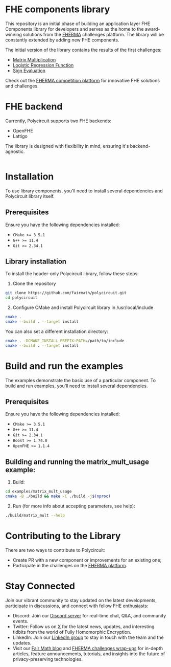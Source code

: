 # FHE components library

This repository is an initial phase of building an application layer FHE Components library for developers and serves as the home to the award-winning solutions from the [FHERMA](https://fherma.io/) challenges platform.
The library will be constantly extended by adding new FHE components.

The initial version of the library contains the results of the first challenges: 
- [Matrix Multiplication](https://fherma.io/challenges/652bf669485c878710fd020b/overview)
- [Logistic Regression Function](https://fherma.io/challenges/652bf648485c878710fd0208/overview)
- [Sign Evaluation](https://fherma.io/challenges/652bf668485c878710fd020a/overview)

 Check out the [FHERMA competition platform](https://fherma.io/) for innovative FHE solutions and challenges.

# FHE backend
Currently, Polycircuit supports two FHE backends:
* OpenFHE
* Lattigo

The library is designed with flexibility in mind, ensuring it's backend-agnostic. 

<picture>
  <source media="(prefers-color-scheme: dark)" srcset="https://github.com/fairmath/components/assets/20524659/374ed5f8-c5c9-4db8-bb38-bb1d8b76dad7">
  <source media="(prefers-color-scheme: light)" srcset="https://github.com/fairmath/components/assets/20524659/e72ba649-ecca-46c4-b621-f4b96db1def9">
  <img>
</picture>

# Installation
To use library components, you'll need to install several dependencies and Polycircuit library itself.

## Prerequisites
Ensure you have the following dependencies installed:

* `CMake >= 3.5.1`
* `G++ >= 11.4`
* `Git >= 2.34.1`

## Library installation
To install the header-only Polycircuit library, follow these steps:

1. Clone the repository
```bash
git clone https://github.com/fairmath/polycircuit.git
cd polycircuit
```

2. Configure CMake and install Polycircuit library in /usr/local/include
```bash
cmake .
cmake --build . --target install
```
You can also set a different installation directory:
```bash
cmake . -DCMAKE_INSTALL_PREFIX:PATH=/path/to/include
cmake --build . --target install
```

# Build and run the examples
The examples demonstrate the basic use of a particular component.
To build and run examples, you'll need to install several dependencies.

## Prerequisites
Ensure you have the following dependencies installed:

* `CMake >= 3.5.1`
* `G++ >= 11.4`
* `Git >= 2.34.1`
* `Boost >= 1.74.0`
* `OpenFHE >= 1.1.4`

## Building and running the matrix_mult_usage example:
1. Build:
```bash
cd examples/matrix_mult_usage
cmake -B ./build && make -C ./build -j$(nproc)
```
2. Run (for more info about accepting parameters, see help):
```bash
./build/matrix_mult --help
```

# Contributing to the Library
There are two ways to contribute to Polycircuit:
- Create PR with a new component or improvements for an existing one;
- Participate in the challenges on the [FHERMA platform](https://fherma.io/challenges).

# Stay Connected

Join our vibrant community to stay updated on the latest developments, participate in discussions, and connect with fellow FHE enthusiasts:

* Discord: Join our [Discord server](https://discord.com/invite/NfhXwyr9M5) for real-time chat, Q&A, and community events.
* Twitter: Follow us on [X](https://twitter.com/FairMath) for the latest news, updates, and interesting tidbits from the world of Fully Homomorphic Encryption.
* LinkedIn: Join our [LinkedIn group]() to stay in touch with the team and the updates.
* Visit our [Fair Math blog](https://fairmath.xyz/blog) and [FHERMA challenges wrap-ups](https://fherma.io/content) for in-depth articles, feature announcements, tutorials, and insights into the future of privacy-preserving technologies.
